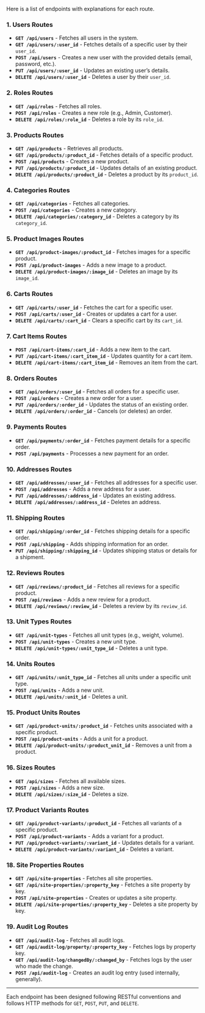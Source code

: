 Here is a list of endpoints with explanations for each route. 

### 1. **Users Routes**

- **`GET /api/users`** - Fetches all users in the system.
- **`GET /api/users/:user_id`** - Fetches details of a specific user by their `user_id`.
- **`POST /api/users`** - Creates a new user with the provided details (email, password, etc.).
- **`PUT /api/users/:user_id`** - Updates an existing user’s details.
- **`DELETE /api/users/:user_id`** - Deletes a user by their `user_id`.

### 2. **Roles Routes**

- **`GET /api/roles`** - Fetches all roles.
- **`POST /api/roles`** - Creates a new role (e.g., Admin, Customer).
- **`DELETE /api/roles/:role_id`** - Deletes a role by its `role_id`.

### 3. **Products Routes**

- **`GET /api/products`** - Retrieves all products.
- **`GET /api/products/:product_id`** - Fetches details of a specific product.
- **`POST /api/products`** - Creates a new product.
- **`PUT /api/products/:product_id`** - Updates details of an existing product.
- **`DELETE /api/products/:product_id`** - Deletes a product by its `product_id`.

### 4. **Categories Routes**

- **`GET /api/categories`** - Fetches all categories.
- **`POST /api/categories`** - Creates a new category.
- **`DELETE /api/categories/:category_id`** - Deletes a category by its `category_id`.

### 5. **Product Images Routes**

- **`GET /api/product-images/:product_id`** - Fetches images for a specific product.
- **`POST /api/product-images`** - Adds a new image to a product.
- **`DELETE /api/product-images/:image_id`** - Deletes an image by its `image_id`.

### 6. **Carts Routes**

- **`GET /api/carts/:user_id`** - Fetches the cart for a specific user.
- **`POST /api/carts/:user_id`** - Creates or updates a cart for a user.
- **`DELETE /api/carts/:cart_id`** - Clears a specific cart by its `cart_id`.

### 7. **Cart Items Routes**

- **`POST /api/cart-items/:cart_id`** - Adds a new item to the cart.
- **`PUT /api/cart-items/:cart_item_id`** - Updates quantity for a cart item.
- **`DELETE /api/cart-items/:cart_item_id`** - Removes an item from the cart.

### 8. **Orders Routes**

- **`GET /api/orders/:user_id`** - Fetches all orders for a specific user.
- **`POST /api/orders`** - Creates a new order for a user.
- **`PUT /api/orders/:order_id`** - Updates the status of an existing order.
- **`DELETE /api/orders/:order_id`** - Cancels (or deletes) an order.

### 9. **Payments Routes**

- **`GET /api/payments/:order_id`** - Fetches payment details for a specific order.
- **`POST /api/payments`** - Processes a new payment for an order.

### 10. **Addresses Routes**

- **`GET /api/addresses/:user_id`** - Fetches all addresses for a specific user.
- **`POST /api/addresses`** - Adds a new address for a user.
- **`PUT /api/addresses/:address_id`** - Updates an existing address.
- **`DELETE /api/addresses/:address_id`** - Deletes an address.

### 11. **Shipping Routes**

- **`GET /api/shipping/:order_id`** - Fetches shipping details for a specific order.
- **`POST /api/shipping`** - Adds shipping information for an order.
- **`PUT /api/shipping/:shipping_id`** - Updates shipping status or details for a shipment.

### 12. **Reviews Routes**

- **`GET /api/reviews/:product_id`** - Fetches all reviews for a specific product.
- **`POST /api/reviews`** - Adds a new review for a product.
- **`DELETE /api/reviews/:review_id`** - Deletes a review by its `review_id`.

### 13. **Unit Types Routes**

- **`GET /api/unit-types`** - Fetches all unit types (e.g., weight, volume).
- **`POST /api/unit-types`** - Creates a new unit type.
- **`DELETE /api/unit-types/:unit_type_id`** - Deletes a unit type.

### 14. **Units Routes**

- **`GET /api/units/:unit_type_id`** - Fetches all units under a specific unit type.
- **`POST /api/units`** - Adds a new unit.
- **`DELETE /api/units/:unit_id`** - Deletes a unit.

### 15. **Product Units Routes**

- **`GET /api/product-units/:product_id`** - Fetches units associated with a specific product.
- **`POST /api/product-units`** - Adds a unit for a product.
- **`DELETE /api/product-units/:product_unit_id`** - Removes a unit from a product.

### 16. **Sizes Routes**

- **`GET /api/sizes`** - Fetches all available sizes.
- **`POST /api/sizes`** - Adds a new size.
- **`DELETE /api/sizes/:size_id`** - Deletes a size.

### 17. **Product Variants Routes**

- **`GET /api/product-variants/:product_id`** - Fetches all variants of a specific product.
- **`POST /api/product-variants`** - Adds a variant for a product.
- **`PUT /api/product-variants/:variant_id`** - Updates details for a variant.
- **`DELETE /api/product-variants/:variant_id`** - Deletes a variant.

### 18. **Site Properties Routes**

- **`GET /api/site-properties`** - Fetches all site properties.
- **`GET /api/site-properties/:property_key`** - Fetches a site property by key.
- **`POST /api/site-properties`** - Creates or updates a site property.
- **`DELETE /api/site-properties/:property_key`** - Deletes a site property by key.

### 19. **Audit Log Routes**

- **`GET /api/audit-log`** - Fetches all audit logs.
- **`GET /api/audit-log/property/:property_key`** - Fetches logs by property key.
- **`GET /api/audit-log/changedBy/:changed_by`** - Fetches logs by the user who made the change.
- **`POST /api/audit-log`** - Creates an audit log entry (used internally, generally).

---

Each endpoint has been designed following RESTful conventions and follows HTTP methods for `GET`, `POST`, `PUT`, and `DELETE`.